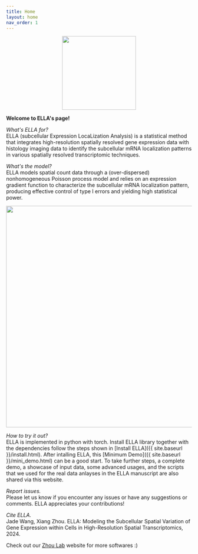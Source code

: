```yaml
---
title: Home
layout: home
nav_order: 1
---
```


<div style="margin: 0 auto; text-align: center;"> 
  <img src="{{ site.baseurl }}/images/home_logo.png" width="200" />
</div>

**Welcome to ELLA's page!**

*What's ELLA for?*\
ELLA (subcellular Expression LocaLization Analysis) is a statistical method that integrates high-resolution spatially resolved gene expression data with histology imaging data to identify the subcellular mRNA localization patterns in various spatially resolved transcriptomic techniques. 

*What's the model?*\
ELLA models spatial count data through a (over-dispersed) nonhomogeneous Poisson process model and relies on an expression gradient function to characterize the subcellular mRNA localization pattern, producing effective control of type I errors and yielding high statistical power.
<div style="margin: 0 auto; text-align: center;"> 
<img src="{{ site.baseurl }}/images/demo_ella_overview.png" width="600" />
</div>

*How to try it out?*\
ELLA is implemented in python with torch. Install ELLA library together with the dependencies follow the steps shown in [Install ELLA]({{ site.baseurl }}/install.html). After intalling ELLA, this [Minimum Demo]({{ site.baseurl }}/mini_demo.html) can be a good start. To take further steps, a complete demo, a showcase of input data, some advanced usages, and the scripts that we used for the real data anlayses in the ELLA manuscript are also shared via this website.

*Report issues.*\
Please let us know if you encounter any issues or have any suggestions or comments. ELLA appreciates your contributions!

*Cite ELLA.*\
Jade Wang, Xiang Zhou. ELLA: Modeling the Subcellular  Spatial Variation of Gene Expression within Cells in High-Resolution Spatial Transcriptomics, 2024.

Check out our [Zhou Lab](https://xiangzhou.github.io/) website for more softwares :) 
